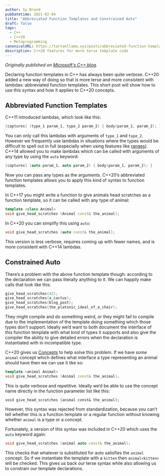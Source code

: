 ```yaml
---
author: Sy Brand
pubDatetime: 2021-02-04
title: "Abbreviated Function Templates and Constrained Auto"
draft: false
tags:
  - C++
  - C++20
  - Metaprogramming
canonicalURL: https://tartanllama.xyz/posts/abbreviated-function-templates
description: C++20 features for more terse template code
---
```


_Originally published on [Microsoft's C++ blog](https://devblogs.microsoft.com/cppblog/abbreviated-function-templates-and-constrained-auto/)._

Declaring function templates in C++ has always been quite verbose. C++20 added a new way of doing so that is more terse and more consistent with lambdas: abbreviated function templates. This short post will show how to use this syntax and how it applies to C++20 concepts.

## Abbreviated Function Templates

C++11 introduced lambdas, which look like this:

```cpp
[captures] (type_1 param_1, type_2 param_2) { body(param_1, param_2); }
```

You can only call this lambdas with arguments of `type_1` and `type_2`. However we frequently use lambdas in situations where the types would be difficult to spell out in full (especially when using features like [ranges](https://en.cppreference.com/w/cpp/ranges)). C++14 allowed you to make lambdas which can be called with arguments of any type by using the `auto` keyword:

```cpp
[captures] (auto param_1, auto param_2) { body(param_1, param_2); }
```

Now you can pass any types as the arguments. C++20’s abbreviated function templates allows you to apply this kind of syntax to function templates.

In C++17 you might write a function to give animals head scratches as a function template, so it can be called with any type of animal:

```cpp
template <class Animal>
void give_head_scratches (Animal const& the_animal);
```

In C++20 you can simplify this using `auto`:

```cpp
void give_head_scratches (auto const& the_animal);
```

This version is less verbose, requires coming up with fewer names, and is more consistent with C++14 lambdas.

## Constrained Auto

There’s a problem with the above function template though: according to the declaration we can pass literally anything to it. We can happily make calls that look like this:

```cpp
give_head_scratches(42);
give_head_scratches(a_cactus);
give_head_scratches(blog_post);
give_head_scratches(the_platonic_ideal_of_a_chair);
```

They might compile and do something weird, or they might fail to compile due to the implementation of the template doing something which those types don’t support. Ideally we’d want to both document the interface of this function template with what kind of types it supports and also give the compiler the ability to give detailed errors when the declaration is instantiated with in incompatible type.

C++20 gives us [Concepts](https://cppreference.com/w/cpp/language/constraints.html) to help solve this problem. If we have some `animal` concept which defines what interface a type representing an animal should have then we can use it like so:

```cpp
template <animal Animal>
void give_head_scratches (Animal const& the_animal);
```

This is quite verbose and repetitive. Ideally we’d be able to use the concept name directly in the function parameter list like this:

```cppp
void give_head_scratches (animal const& the_animal);
```

However, this syntax was rejected from standardization, because you can’t tell whether this is a function template or a regular function without knowing whether `animal` is a type or a concept.

Fortunately, a version of this syntax was included in C++20 which uses the `auto` keyword again:

```cpp
void give_head_scratches (animal auto const& the_animal);
```

This checks that whatever is substituted for auto satisfies the `animal` concept. So if we instantiate the template with a `kitten` then `animal<kitten>` will be checked. This gives us back our terse syntax while also allowing us to constrain our template declarations.